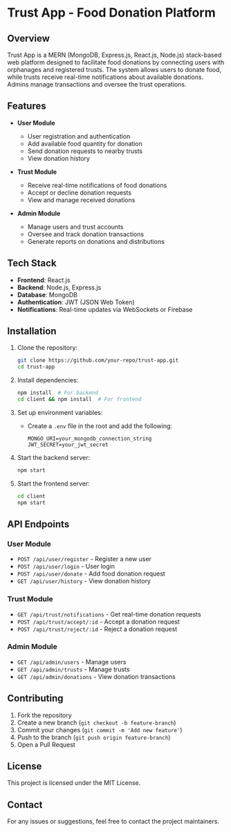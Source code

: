 # Trust App - Food Donation Platform

## Overview
Trust App is a MERN (MongoDB, Express.js, React.js, Node.js) stack-based web platform designed to facilitate food donations by connecting users with orphanages and registered trusts. The system allows users to donate food, while trusts receive real-time notifications about available donations. Admins manage transactions and oversee the trust operations.

## Features
- **User Module**
  - User registration and authentication
  - Add available food quantity for donation
  - Send donation requests to nearby trusts
  - View donation history

- **Trust Module**
  - Receive real-time notifications of food donations
  - Accept or decline donation requests
  - View and manage received donations
  
- **Admin Module**
  - Manage users and trust accounts
  - Oversee and track donation transactions
  - Generate reports on donations and distributions

## Tech Stack
- **Frontend**: React.js
- **Backend**: Node.js, Express.js
- **Database**: MongoDB
- **Authentication**: JWT (JSON Web Token)
- **Notifications**: Real-time updates via WebSockets or Firebase

## Installation

1. Clone the repository:
   ```sh
   git clone https://github.com/your-repo/trust-app.git
   cd trust-app
   ```

2. Install dependencies:
   ```sh
   npm install  # For backend
   cd client && npm install  # For frontend
   ```

3. Set up environment variables:
   - Create a `.env` file in the root and add the following:
     ```env
     MONGO_URI=your_mongodb_connection_string
     JWT_SECRET=your_jwt_secret
     ```

4. Start the backend server:
   ```sh
   npm start
   ```

5. Start the frontend server:
   ```sh
   cd client
   npm start
   ```

## API Endpoints
### User Module
- `POST /api/user/register` - Register a new user
- `POST /api/user/login` - User login
- `POST /api/user/donate` - Add food donation request
- `GET /api/user/history` - View donation history

### Trust Module
- `GET /api/trust/notifications` - Get real-time donation requests
- `POST /api/trust/accept/:id` - Accept a donation request
- `POST /api/trust/reject/:id` - Reject a donation request

### Admin Module
- `GET /api/admin/users` - Manage users
- `GET /api/admin/trusts` - Manage trusts
- `GET /api/admin/donations` - View donation transactions

## Contributing
1. Fork the repository
2. Create a new branch (`git checkout -b feature-branch`)
3. Commit your changes (`git commit -m 'Add new feature'`)
4. Push to the branch (`git push origin feature-branch`)
5. Open a Pull Request

## License
This project is licensed under the MIT License.

## Contact
For any issues or suggestions, feel free to contact the project maintainers.

